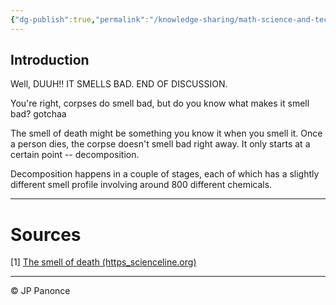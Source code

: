 ```yaml
---
{"dg-publish":true,"permalink":"/knowledge-sharing/math-science-and-technology/what-does-death-smell-like/","created":"2025-02-14"}
---
```



## Introduction

Well, DUUH!! IT SMELLS BAD. END OF DISCUSSION.

You're right, corpses do smell bad, but do you know what makes it smell bad? gotchaa

The smell of death might be  something you know it when you smell it. Once a person dies, the corpse doesn't smell bad right away. It only starts at a certain point -- decomposition. 

Decomposition happens in a couple of stages, each of which has a slightly different smell profile involving around 800 different chemicals.


---
# Sources
 [1] [The smell of death (https_scienceline.org)](read://https_scienceline.org/?url=https%3A%2F%2Fscienceline.org%2F2016%2F02%2Fthe-smell-of-death%2F)



---
©️ JP Panonce